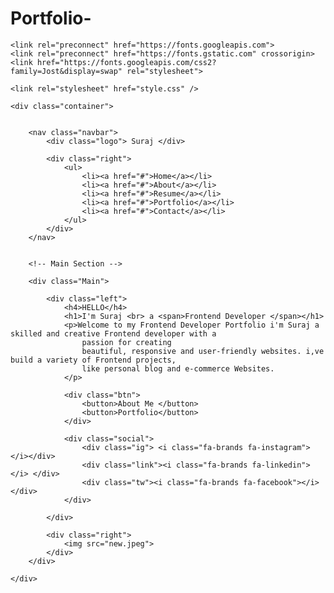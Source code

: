 # Portfolio-
<!DOCTYPE html>
<html lang="en">

<head>
    <meta charset="UTF-8">
    <meta name="viewport" content="width=device-width, initial-scale=1.0">
    <title>Personal Portfolio</title>
    <link rel="stylesheet" href="https://cdnjs.cloudflare.com/ajax/libs/font-awesome/6.5.1/css/all.min.css"
        integrity="sha512-DTOQO9RWCH3ppGqcWaEA1BIZOC6xxalwEsw9c2QQeAIftl+Vegovlnee1c9QX4TctnWMn13TZye+giMm8e2LwA=="
        crossorigin="anonymous" referrerpolicy="no-referrer" />

    <link rel="preconnect" href="https://fonts.googleapis.com">
    <link rel="preconnect" href="https://fonts.gstatic.com" crossorigin>
    <link href="https://fonts.googleapis.com/css2?family=Jost&display=swap" rel="stylesheet">

    <link rel="stylesheet" href="style.css" />
</head>

<body>

    <div class="container">


        <nav class="navbar">
            <div class="logo"> Suraj </div>

            <div class="right">
                <ul>
                    <li><a href="#">Home</a></li>
                    <li><a href="#">About</a></li>
                    <li><a href="#">Resume</a></li>
                    <li><a href="#">Portfolio</a></li>
                    <li><a href="#">Contact</a></li>
                </ul>
            </div>
        </nav>


        <!-- Main Section -->

        <div class="Main">

            <div class="left">
                <h4>HELLO</h4>
                <h1>I'm Suraj <br> a <span>Frontend Developer </span></h1>
                <p>Welcome to my Frontend Developer Portfolio i'm Suraj a skilled and creative Frontend developer with a
                    passion for creating
                    beautiful, responsive and user-friendly websites. i,ve build a variety of Frontend projects,
                    like personal blog and e-commerce Websites.
                </p>

                <div class="btn">
                    <button>About Me </button>
                    <button>Portfolio</button>
                </div>

                <div class="social">
                    <div class="ig"> <i class="fa-brands fa-instagram"></i></div>
                    <div class="link"><i class="fa-brands fa-linkedin"></i> </div>
                    <div class="tw"><i class="fa-brands fa-facebook"></i></div>
                </div>

            </div>

            <div class="right">
                <img src="new.jpeg">
            </div>
        </div>

    </div>

</body>

</html>
